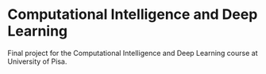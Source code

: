 # Computational Intelligence and Deep Learning
Final project for the Computational Intelligence and Deep Learning course at University of Pisa.

